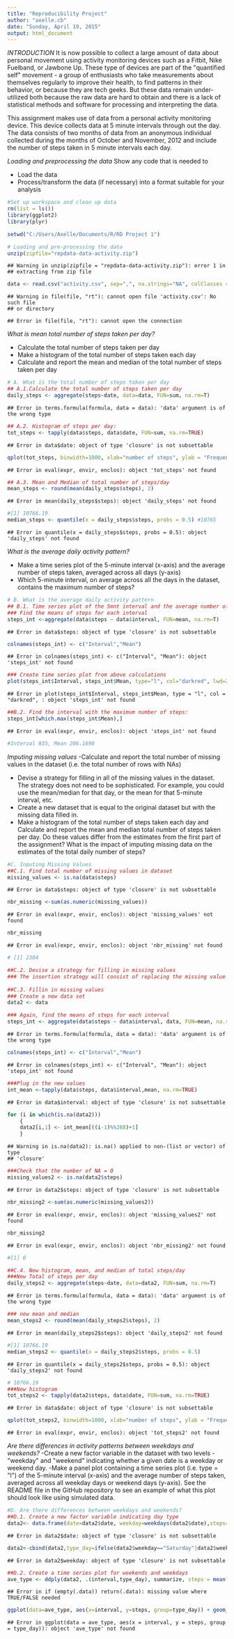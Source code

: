 ```yaml
---
title: "Reproducibility Project"
author: "axelle.cb"
date: "Sunday, April 19, 2015"
output: html_document
---
```

*INTRODUCTION*
It is now possible to collect a large amount of data about personal movement using activity monitoring devices such as a Fitbit, Nike Fuelband, or Jawbone Up. These type of devices are part of the "quantified self" movement - a group of enthusiasts who take measurements about themselves regularly to improve their health, to find patterns in their behavior, or because they are tech geeks. But these data remain under-utilized both because the raw data are hard to obtain and there is a lack of statistical methods and software for processing and interpreting the data.

This assignment makes use of data from a personal activity monitoring device. This device collects data at 5 minute intervals through out the day. The data consists of two months of data from an anonymous individual collected during the months of October and November, 2012 and include the number of steps taken in 5 minute intervals each day.

*Loading and preprocessing the data*
Show any code that is needed to

 - Load the data 
 - Process/transform the data (if necessary) into a format suitable for your analysis

```r
#Set up workspace and clean up data 
rm(list = ls())
library(ggplot2)
library(plyr)

setwd("C:/Users/Axelle/Documents/R/RD Project 1")

# Loading and pre-processing the data
unzip(zipfile="repdata-data-activity.zip")
```

```
## Warning in unzip(zipfile = "repdata-data-activity.zip"): error 1 in
## extracting from zip file
```

```r
data <- read.csv("activity.csv", sep=",", na.strings="NA", colClasses =c("numeric","Date","numeric"))
```

```
## Warning in file(file, "rt"): cannot open file 'activity.csv': No such file
## or directory
```

```
## Error in file(file, "rt"): cannot open the connection
```

*What is mean total number of steps taken per day?*
- Calculate the total number of steps taken per day
- Make a histogram of the total number of steps taken each day
- Calculate and report the mean and median of the total number of steps taken per day


```r
# A. What is the total number of steps taken per day
## A.1.Calculate the total number of steps taken per day
daily_steps <- aggregate(steps~date, data=data, FUN=sum, na.rm=T)
```

```
## Error in terms.formula(formula, data = data): 'data' argument is of the wrong type
```

```r
## A.2. Histogram of steps per day:
tot_steps <- tapply(data$steps, data$date, FUN=sum, na.rm=TRUE)
```

```
## Error in data$date: object of type 'closure' is not subsettable
```

```r
qplot(tot_steps, binwidth=1000, xlab="number of steps", ylab = "Frequency", main="Total number of daily steps",col="hotpink4")+ theme(legend.position="none")
```

```
## Error in eval(expr, envir, enclos): object 'tot_steps' not found
```

```r
## A.3. Mean and Median of total number of steps/day
mean_steps <- round(mean(daily_steps$steps), 2) 
```

```
## Error in mean(daily_steps$steps): object 'daily_steps' not found
```

```r
#[1] 10766.19
median_steps <- quantile(x = daily_steps$steps, probs = 0.5) #10765 
```

```
## Error in quantile(x = daily_steps$steps, probs = 0.5): object 'daily_steps' not found
```


*What is the average daily activity pattern?*
- Make a time series plot of the 5-minute interval (x-axis) and the average number of steps taken, averaged across all days (y-axis)
- Which 5-minute interval, on average across all the days in the dataset, contains the maximum number of steps?

```r
# B. What is the average daily activity pattern
## B.1. Time series plot of the 5mnt interval and the average number of steps taken, averaged accross all days
### Find the means of steps for each interval
steps_int <-aggregate(data$steps ~ data$interval, FUN=mean, na.rm=T)
```

```
## Error in data$steps: object of type 'closure' is not subsettable
```

```r
colnames(steps_int) <- c("Interval","Mean")
```

```
## Error in colnames(steps_int) <- c("Interval", "Mean"): object 'steps_int' not found
```

```r
### Create time series plot from above calculations
plot(steps_int$Interval, steps_int$Mean, type="l", col="darkred", lwd=2, xlab="time interval", ylab="average number of steps", main="Time Series Plot")
```

```
## Error in plot(steps_int$Interval, steps_int$Mean, type = "l", col = "darkred", : object 'steps_int' not found
```

```r
##B.2. Find the interval with the maximum number of steps:
steps_int[which.max(steps_int$Mean),] 
```

```
## Error in eval(expr, envir, enclos): object 'steps_int' not found
```

```r
#Interval 835, Mean 206.1698
```


*Imputing missing values*
-Calculate and report the total number of missing values in the dataset (i.e. the total number of rows with NAs)
- Devise a strategy for filling in all of the missing values in the dataset. The strategy does not need to be sophisticated. For example, you could use the mean/median for that day, or the mean for that 5-minute interval, etc.
- Create a new dataset that is equal to the original dataset but with the missing data filled in.
- Make a histogram of the total number of steps taken each day and Calculate and report the mean and median total number of steps taken per day. Do these values differ from the estimates from the first part of the assignment? What is the impact of imputing missing data on the estimates of the total daily number of steps?

```r
#C. Inputing Missing Values
##C.1. Find total number of missing values in dataset
missing_values <- is.na(data$steps)
```

```
## Error in data$steps: object of type 'closure' is not subsettable
```

```r
nbr_missing <-sum(as.numeric(missing_values))
```

```
## Error in eval(expr, envir, enclos): object 'missing_values' not found
```

```r
nbr_missing 
```

```
## Error in eval(expr, envir, enclos): object 'nbr_missing' not found
```

```r
# [1] 2304

##C.2. Devise a strategy for filling in missing values
### The insertion strategy will consist of replacing the missing value by the mean value of steps for its interval
     
##C.3. Fillin in missing values
### Create a new data set
data2 <- data 

### Again, find the means of steps for each interval
steps_int <- aggregate(data$steps ~ data$interval, data, FUN=mean, na.rm=T)
```

```
## Error in terms.formula(formula, data = data): 'data' argument is of the wrong type
```

```r
colnames(steps_int) <- c("Interval","Mean")
```

```
## Error in colnames(steps_int) <- c("Interval", "Mean"): object 'steps_int' not found
```

```r
###Plug in the new values
int_mean <-tapply(data$steps, data$interval,mean, na.rm=TRUE)
```

```
## Error in data$interval: object of type 'closure' is not subsettable
```

```r
for (i in which(is.na(data2)))
    {
    data2[i,1] <- int_mean[((i-1)%%288)+1]
    }
```

```
## Warning in is.na(data2): is.na() applied to non-(list or vector) of type
## 'closure'
```

```r
###Check that the number of NA = 0
missing_values2 <- is.na(data2$steps)
```

```
## Error in data2$steps: object of type 'closure' is not subsettable
```

```r
nbr_missing2 <-sum(as.numeric(missing_values2))
```

```
## Error in eval(expr, envir, enclos): object 'missing_values2' not found
```

```r
nbr_missing2
```

```
## Error in eval(expr, envir, enclos): object 'nbr_missing2' not found
```

```r
#[1] 0

##C.4. New histogram, mean, and median of total steps/day
###New Total of steps per day
daily_steps2 <- aggregate(steps~date, data=data2, FUN=sum, na.rm=T)
```

```
## Error in terms.formula(formula, data = data): 'data' argument is of the wrong type
```

```r
### new mean and median
mean_steps2 <- round(mean(daily_steps2$steps), 2)
```

```
## Error in mean(daily_steps2$steps): object 'daily_steps2' not found
```

```r
#[1] 10766.19
median_steps2 <- quantile(x = daily_steps2$steps, probs = 0.5)
```

```
## Error in quantile(x = daily_steps2$steps, probs = 0.5): object 'daily_steps2' not found
```

```r
# 10766.19 
###New histogram 
tot_steps2 <- tapply(data2$steps, data$date, FUN=sum, na.rm=TRUE)
```

```
## Error in data$date: object of type 'closure' is not subsettable
```

```r
qplot(tot_steps2, binwidth=1000, xlab="number of steps", ylab = "Frequency", main="Total number of daily steps, w/o NAs",col="hotpink4")+ theme(legend.position="none")
```

```
## Error in eval(expr, envir, enclos): object 'tot_steps2' not found
```

*Are there differences in activity patterns between weekdays and weekends?*
-Create a new factor variable in the dataset with two levels - "weekday" and "weekend" indicating whether a given date is a weekday or weekend day.
-Make a panel plot containing a time series plot (i.e. type = "l") of the 5-minute interval (x-axis) and the average number of steps taken, averaged across all weekday days or weekend days (y-axis). See the README file in the GitHub repository to see an example of what this plot should look like using simulated data.

```r
#D. Are there differences between weekdays and weekends?
##D.1. Create a new factor variable indicating day type
data2<- data.frame(date=data2$date, weekday=weekdays(data2$date),steps=data2$steps, interval=data2$interval)
```

```
## Error in data2$date: object of type 'closure' is not subsettable
```

```r
data2<-cbind(data2,type_day=ifelse(data2$weekday=="Saturday"|data2$weekday=="Sunday","WE","WD"))
```

```
## Error in data2$weekday: object of type 'closure' is not subsettable
```

```r
##D.2. Create a time series plot for weekends and weekdays
ave_type <- ddply(data2, .(interval,type_day), summarize, steps = mean(steps, na.rm=TRUE))
```

```
## Error in if (empty(.data)) return(.data): missing value where TRUE/FALSE needed
```

```r
ggplot(data=ave_type, aes(x=interval, y=steps, group=type_day)) + geom_line(aes(color=type_day))+ facet_wrap(~ type_day, nrow=2)
```

```
## Error in ggplot(data = ave_type, aes(x = interval, y = steps, group = type_day)): object 'ave_type' not found
```



